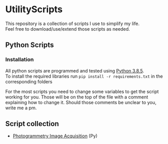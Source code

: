 # UtilityScripts
This repository is a collection of scripts I use to simplify my life.  
Feel free to download/use/extend those scripts as needed.

## Python Scripts
### Installation
All python scripts are programmed and tested using [Python 3.8.5](https://www.python.org/downloads/release/python-385/).  
To install the required libraries run `pip install -r requirements.txt` in the corresponding folders

For the most scripts you need to change some variables to get the script working for you. Those will be on the top of the file with a comment explaining how to change it. Should those comments be unclear to you, write me a pm.

## Script collection
- [Photogrammetry Image Acquisition](https://github.com/Fade97/UtilityScripts/tree/main/Photogrammetry%20Image%20Acquisition) (Py)
